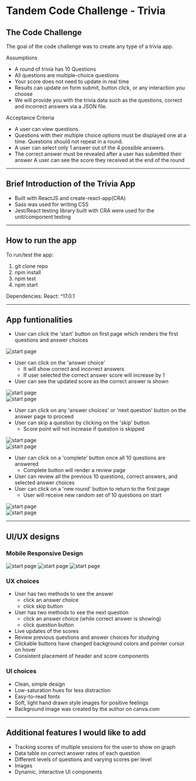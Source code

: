 # Tandem Code Challenge - Trivia

## The Code Challenge
The goal of the code challenge was to create any type of a trivia app.

Assumptions
* A round of trivia has 10 Questions
* All questions are multiple-choice questions
* Your score does not need to update in real time
* Results can update on form submit, button click, or any interaction you choose
* We will provide you with the trivia data such as the questions, correct and incorrect answers via a JSON file.

Acceptance Criteria
* A user can view questions.
* Questions with their multiple choice options must be displayed one at a time. Questions should not repeat in a round.
* A user can select only 1 answer out of the 4 possible answers.
* The correct answer must be revealed after a user has submitted their answer A user can see the score they received at the end of the round
- - - -
## Brief Introduction of the Trivia App
* Built with ReactJS and create-react-app(CRA)
* Sass was used for writing CSS
* Jest/React testing library built with CRA were used for the unit/component testing
- - - -
## How to run the app 
To run/test the app:
1. git clone repo
2. npm install
3. npm test 
4. npm start  

Dependencies:  React: ^17.0.1
- - - -
## App funtionalities
* User can click the 'start' button on first page which renders the first questions and answer choices  

![start page](src/pictures/tt_start.png "Tandem Trivia")
* User can  click on the 'answer choice' 
    * It will show correct and incorrect answers
    * If user selected the correct answer score will increase by 1
* User can see the updated score as the correct answer is shown  

![start page](src/pictures/tt_highlight.png "Tandem Trivia")    
![start page](src/pictures/tt_showAnswer.png "Tandem Trivia")

* User can click on any 'answer choices' or 'next question' button on the answer page to proceed
* User can skip a question by clicking on the 'skip' button
    * Score point will not increase if question is skipped <br/>

![start page](src/pictures/tt_skip.png "Tandem Trivia")  
![start page](src/pictures/tt_skip_noscore.png "Tandem Trivia")  

* User can click on a 'complete' button once all 10 questions are answered
    * Complete button will render a review page
* User can review all the previous 10 questions, correct answers, and selected answer choices
* User can click on a 'new round' button to return to the first page
    * User will receive new random set of 10 questions on start <br/>

![start page](src/pictures/tt_review1.png "Tandem Trivia")  
![start page](src/pictures/tt_review2.png "Tandem Trivia")

- - - -
## UI/UX designs
### Mobile Responsive Design
![start page](src/pictures/tt_mobile_start.png "Tandem Trivia")
![start page](src/pictures/tt_mobile_qna.png "Tandem Trivia")
![start page](src/pictures/tt_mobile_review.png "Tandem Trivia")
### UX choices 
* User has two methods to see the answer
    * click an answer choice
    * click skip button 
* User has two methods to see the next question
    * click an answer choice (while correct answer is showing)
    * click question button 
* Live updates of the scores
* Review previous questions and answer choices for studying
* Clickable buttons have changed background colors and pointer cursor on hover 
* Consistent placement of header and score components 
### UI choices 
* Clean, simple design
* Low-saturation hues for less distraction 
* Easy-to-read fonts
* Soft, light hand drawn style images for positive feelings
* Background image was created by the author on canva.com

- - - -
## Additional features I would like to add
* Tracking scores of multiple sessions for the user to show on graph
* Data table on correct answer rates of each question
* Different levels of questions and varying scores per level
* Images
* Dynamic, interactive UI components 